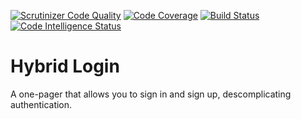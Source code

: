 [![Scrutinizer Code Quality](https://scrutinizer-ci.com/g/viniciusk/HybridLogin/badges/quality-score.png?b=master)](https://scrutinizer-ci.com/g/viniciusk/HybridLogin/?branch=master) 
[![Code Coverage](https://scrutinizer-ci.com/g/viniciusk/HybridLogin/badges/coverage.png?b=master)](https://scrutinizer-ci.com/g/viniciusk/HybridLogin/?branch=master)
[![Build Status](https://scrutinizer-ci.com/g/viniciusk/HybridLogin/badges/build.png?b=master)](https://scrutinizer-ci.com/g/viniciusk/HybridLogin/build-status/master)
[![Code Intelligence Status](https://scrutinizer-ci.com/g/viniciusk/HybridLogin/badges/code-intelligence.svg?b=master)](https://scrutinizer-ci.com/code-intelligence)

# Hybrid Login
A one-pager that allows you to sign in and sign up, descomplicating authentication.
